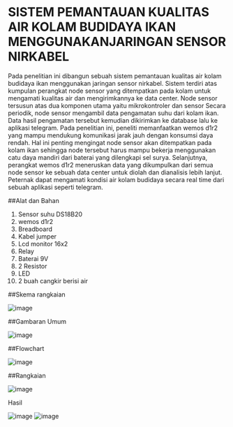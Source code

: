 #  SISTEM PEMANTAUAN KUALITAS AIR KOLAM BUDIDAYA IKAN MENGGUNAKANJARINGAN SENSOR NIRKABEL
Pada penelitian ini dibangun sebuah sistem pemantauan kualitas air kolam budidaya
ikan menggunakan jaringan sensor nirkabel. Sistem terdiri atas kumpulan perangkat node sensor yang ditempatkan pada kolam untuk mengamati kualitas air dan mengirimkannya ke data center. Node sensor tersusun atas dua komponen utama yaitu mikrokontroler dan sensor Secara periodik, node sensor mengambil data pengamatan suhu dari kolam ikan. Data hasil pengamatan tersebut kemudian dikirimkan ke database lalu ke aplikasi telegram. Pada penelitian ini, peneliti memanfaatkan wemos d1r2 yang mampu mendukung komunikasi jarak jauh dengan konsumsi daya rendah. Hal ini penting mengingat node sensor akan ditempatkan pada kolam ikan sehingga node tersebut harus mampu bekerja menggunakan catu daya mandiri dari baterai yang dilengkapi sel surya. Selanjutnya, perangkat wemos d1r2 meneruskan data yang dikumpulkan dari semua node sensor ke sebuah data center untuk diolah dan dianalisis lebih lanjut. Peternak dapat mengamati kondisi air kolam budidaya secara real time dari sebuah aplikasi seperti telegram.

 ##Alat dan Bahan
 1. Sensor suhu DS18B20
 2. wemos d1r2
 3. Breadboard
 4. Kabel jumper
 5. Lcd monitor 16x2
 6. Relay
 7. Baterai 9V
 8. 2 Resistor
 9. LED
 10. 2 buah cangkir berisi air

##Skema rangkaian

![image](https://github.com/user-attachments/assets/97be98c3-54fc-419f-9ef8-83bc89f2f0b2)

##Gambaran Umum

![image](https://github.com/user-attachments/assets/f9fc8bde-ff2b-4cfc-87d6-bd86e58f8d0b)


##Flowchart

![image](https://github.com/user-attachments/assets/285c943d-fd6e-4cdb-a2ef-f994bd43ddd4)

##Rangkaian

![image](https://github.com/user-attachments/assets/35bb7a54-7be1-4bfc-b8da-d39d9fb9e97a)

Hasil

![image](https://github.com/user-attachments/assets/bf46027f-0079-4899-aac2-c9b538d58f50)
![image](https://github.com/user-attachments/assets/7b94cd38-6f4e-4fae-b59c-43a4bdbd7ed4)


